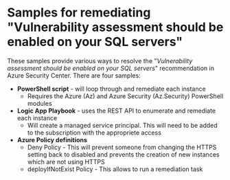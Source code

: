 # Samples for remediating "Vulnerability assessment should be enabled on your SQL servers"
These samples provide various ways to resolve the "*Vulnerability assessment should be enabled on your SQL servers*" recommendation in Azure Security Center. There are four samples:
* **PowerShell script** - will loop through and remediate each instance 
    * Requires the Azure (Az) and Azure Security (Az.Security) PowerShell modules
* **Logic App Playbook** - uses the REST API to enumerate and remediate each instance 
    * Will create a managed service principal. This will need to be added to the subscription with the appropriete access
* **Azure Policy definitions**
    * Deny Policy - This will prevent someone from changing the HTTPS setting back to disabled and prevents the creation of new instances which are not using HTTPS
    * deployIfNotExist Policy - This allows to run a remediation task
